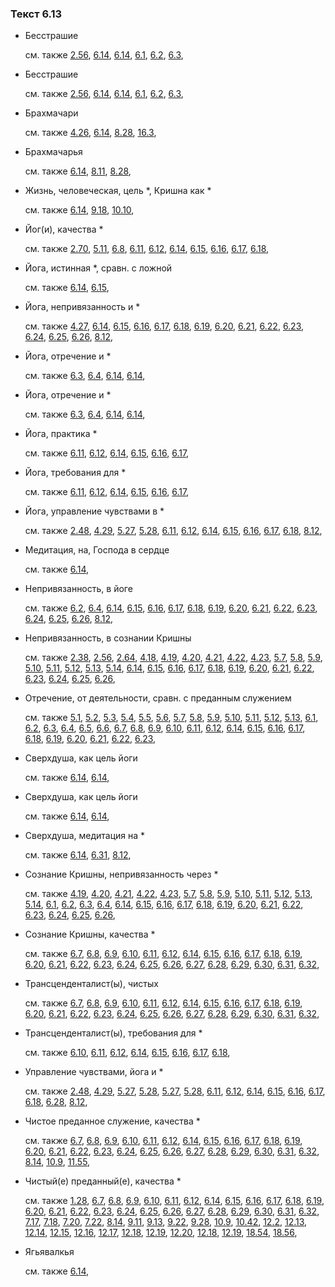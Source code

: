 ### Текст 6.13
	
- Бесстрашие

	см. также  [2.56](../02/0256.md),  [6.14](../06/0614.md),  [6.14](../06/0614.md),  [6.1](../06/0601.md),  [6.2](../06/0602.md),  [6.3](../06/0603.md), 
	
- Бесстрашие

	см. также  [2.56](../02/0256.md),  [6.14](../06/0614.md),  [6.14](../06/0614.md),  [6.1](../06/0601.md),  [6.2](../06/0602.md),  [6.3](../06/0603.md), 
	
- Брахмачари

	см. также  [4.26](../04/0426.md),  [6.14](../06/0614.md),  [8.28](../08/0828.md),  [16.3](../16/1603.md), 
	
- Брахмачарья

	см. также  [6.14](../06/0614.md),  [8.11](../08/0811.md),  [8.28](../08/0828.md), 
	
- Жизнь, человеческая, цель \*, Кришна как \*

	см. также  [6.14](../06/0614.md),  [9.18](../09/0918.md),  [10.10](../10/1010.md), 
	
- Йог(и), качества \*

	см. также  [2.70](../02/0270.md),  [5.11](../05/0511.md),  [6.8](../06/0608.md),  [6.11](../06/0611.md),  [6.12](../06/0612.md),  [6.14](../06/0614.md),  [6.15](../06/0615.md),  [6.16](../06/0616.md),  [6.17](../06/0617.md),  [6.18](../06/0618.md), 
	
- Йога, истинная \*, сравн. с ложной

	см. также  [6.14](../06/0614.md),  [6.15](../06/0615.md), 
	
- Йога, непривязанность и \*

	см. также  [4.27](../04/0427.md),  [6.14](../06/0614.md),  [6.15](../06/0615.md),  [6.16](../06/0616.md),  [6.17](../06/0617.md),  [6.18](../06/0618.md),  [6.19](../06/0619.md),  [6.20](../06/0620.md),  [6.21](../06/0621.md),  [6.22](../06/0622.md),  [6.23](../06/0623.md),  [6.24](../06/0624.md),  [6.25](../06/0625.md),  [6.26](../06/0626.md),  [8.12](../08/0812.md), 
	
- Йога, отречение и \*

	см. также  [6.3](../06/0603.md),  [6.4](../06/0604.md),  [6.14](../06/0614.md),  [6.14](../06/0614.md), 
	
- Йога, отречение и \*

	см. также  [6.3](../06/0603.md),  [6.4](../06/0604.md),  [6.14](../06/0614.md),  [6.14](../06/0614.md), 
	
- Йога, практика \*

	см. также  [6.11](../06/0611.md),  [6.12](../06/0612.md),  [6.14](../06/0614.md),  [6.15](../06/0615.md),  [6.16](../06/0616.md),  [6.17](../06/0617.md), 
	
- Йога, требования для \*

	см. также  [6.11](../06/0611.md),  [6.12](../06/0612.md),  [6.14](../06/0614.md),  [6.15](../06/0615.md),  [6.16](../06/0616.md),  [6.17](../06/0617.md), 
	
- Йога, управление чувствами в \*

	см. также  [2.48](../02/0248.md),  [4.29](../04/0429.md),  [5.27](../05/0527.md),  [5.28](../05/0528.md),  [6.11](../06/0611.md),  [6.12](../06/0612.md),  [6.14](../06/0614.md),  [6.15](../06/0615.md),  [6.16](../06/0616.md),  [6.17](../06/0617.md),  [6.18](../06/0618.md),  [8.12](../08/0812.md), 
	
- Медитация, на, Господа в сердце

	см. также  [6.14](../06/0614.md), 
	
- Непривязанность, в йоге

	см. также  [6.2](../06/0602.md),  [6.4](../06/0604.md),  [6.14](../06/0614.md),  [6.15](../06/0615.md),  [6.16](../06/0616.md),  [6.17](../06/0617.md),  [6.18](../06/0618.md),  [6.19](../06/0619.md),  [6.20](../06/0620.md),  [6.21](../06/0621.md),  [6.22](../06/0622.md),  [6.23](../06/0623.md),  [6.24](../06/0624.md),  [6.25](../06/0625.md),  [6.26](../06/0626.md),  [8.12](../08/0812.md), 
	
- Непривязанность, в сознании Кришны

	см. также  [2.38](../02/0238.md),  [2.56](../02/0256.md),  [2.64](../02/0264.md),  [4.18](../04/0418.md),  [4.19](../04/0419.md),  [4.20](../04/0420.md),  [4.21](../04/0421.md),  [4.22](../04/0422.md),  [4.23](../04/0423.md),  [5.7](../05/0507.md),  [5.8](../05/0508.md),  [5.9](../05/0509.md),  [5.10](../05/0510.md),  [5.11](../05/0511.md),  [5.12](../05/0512.md),  [5.13](../05/0513.md),  [5.14](../05/0514.md),  [6.14](../06/0614.md),  [6.15](../06/0615.md),  [6.16](../06/0616.md),  [6.17](../06/0617.md),  [6.18](../06/0618.md),  [6.19](../06/0619.md),  [6.20](../06/0620.md),  [6.21](../06/0621.md),  [6.22](../06/0622.md),  [6.23](../06/0623.md),  [6.24](../06/0624.md),  [6.25](../06/0625.md),  [6.26](../06/0626.md), 
	
- Отречение, от деятельности, сравн. с преданным служением

	см. также  [5.1](../05/0501.md),  [5.2](../05/0502.md),  [5.3](../05/0503.md),  [5.4](../05/0504.md),  [5.5](../05/0505.md),  [5.6](../05/0506.md),  [5.7](../05/0507.md),  [5.8](../05/0508.md),  [5.9](../05/0509.md),  [5.10](../05/0510.md),  [5.11](../05/0511.md),  [5.12](../05/0512.md),  [5.13](../05/0513.md),  [6.1](../06/0601.md),  [6.2](../06/0602.md),  [6.3](../06/0603.md),  [6.4](../06/0604.md),  [6.5](../06/0605.md),  [6.6](../06/0606.md),  [6.7](../06/0607.md),  [6.8](../06/0608.md),  [6.9](../06/0609.md),  [6.10](../06/0610.md),  [6.11](../06/0611.md),  [6.12](../06/0612.md),  [6.14](../06/0614.md),  [6.15](../06/0615.md),  [6.16](../06/0616.md),  [6.17](../06/0617.md),  [6.18](../06/0618.md),  [6.19](../06/0619.md),  [6.20](../06/0620.md),  [6.21](../06/0621.md),  [6.22](../06/0622.md),  [6.23](../06/0623.md), 
	
- Сверхдуша, как цель йоги

	см. также  [6.14](../06/0614.md),  [6.14](../06/0614.md), 
	
- Сверхдуша, как цель йоги

	см. также  [6.14](../06/0614.md),  [6.14](../06/0614.md), 
	
- Сверхдуша, медитация на \*

	см. также  [6.14](../06/0614.md),  [6.31](../06/0631.md),  [8.12](../08/0812.md), 
	
- Сознание Кришны, непривязанность через \*

	см. также  [4.19](../04/0419.md),  [4.20](../04/0420.md),  [4.21](../04/0421.md),  [4.22](../04/0422.md),  [4.23](../04/0423.md),  [5.7](../05/0507.md),  [5.8](../05/0508.md),  [5.9](../05/0509.md),  [5.10](../05/0510.md),  [5.11](../05/0511.md),  [5.12](../05/0512.md),  [5.13](../05/0513.md),  [5.14](../05/0514.md),  [6.1](../06/0601.md),  [6.2](../06/0602.md),  [6.3](../06/0603.md),  [6.4](../06/0604.md),  [6.14](../06/0614.md),  [6.15](../06/0615.md),  [6.16](../06/0616.md),  [6.17](../06/0617.md),  [6.18](../06/0618.md),  [6.19](../06/0619.md),  [6.20](../06/0620.md),  [6.21](../06/0621.md),  [6.22](../06/0622.md),  [6.23](../06/0623.md),  [6.24](../06/0624.md),  [6.25](../06/0625.md),  [6.26](../06/0626.md), 
	
- Сознание Кришны, качества \*

	см. также  [6.7](../06/0607.md),  [6.8](../06/0608.md),  [6.9](../06/0609.md),  [6.10](../06/0610.md),  [6.11](../06/0611.md),  [6.12](../06/0612.md),  [6.14](../06/0614.md),  [6.15](../06/0615.md),  [6.16](../06/0616.md),  [6.17](../06/0617.md),  [6.18](../06/0618.md),  [6.19](../06/0619.md),  [6.20](../06/0620.md),  [6.21](../06/0621.md),  [6.22](../06/0622.md),  [6.23](../06/0623.md),  [6.24](../06/0624.md),  [6.25](../06/0625.md),  [6.26](../06/0626.md),  [6.27](../06/0627.md),  [6.28](../06/0628.md),  [6.29](../06/0629.md),  [6.30](../06/0630.md),  [6.31](../06/0631.md),  [6.32](../06/0632.md), 
	
- Трансценденталист(ы), чистых

	см. также  [6.7](../06/0607.md),  [6.8](../06/0608.md),  [6.9](../06/0609.md),  [6.10](../06/0610.md),  [6.11](../06/0611.md),  [6.12](../06/0612.md),  [6.14](../06/0614.md),  [6.15](../06/0615.md),  [6.16](../06/0616.md),  [6.17](../06/0617.md),  [6.18](../06/0618.md),  [6.19](../06/0619.md),  [6.20](../06/0620.md),  [6.21](../06/0621.md),  [6.22](../06/0622.md),  [6.23](../06/0623.md),  [6.24](../06/0624.md),  [6.25](../06/0625.md),  [6.26](../06/0626.md),  [6.27](../06/0627.md),  [6.28](../06/0628.md),  [6.29](../06/0629.md),  [6.30](../06/0630.md),  [6.31](../06/0631.md),  [6.32](../06/0632.md), 
	
- Трансценденталист(ы), требования для \*

	см. также  [6.10](../06/0610.md),  [6.11](../06/0611.md),  [6.12](../06/0612.md),  [6.14](../06/0614.md),  [6.15](../06/0615.md),  [6.16](../06/0616.md),  [6.17](../06/0617.md),  [6.18](../06/0618.md), 
	
- Управление чувствами, йога и \*

	см. также  [2.48](../02/0248.md),  [4.29](../04/0429.md),  [5.27](../05/0527.md),  [5.28](../05/0528.md),  [5.27](../05/0527.md),  [5.28](../05/0528.md),  [6.11](../06/0611.md),  [6.12](../06/0612.md),  [6.14](../06/0614.md),  [6.15](../06/0615.md),  [6.16](../06/0616.md),  [6.17](../06/0617.md),  [6.18](../06/0618.md),  [6.28](../06/0628.md),  [8.12](../08/0812.md), 
	
- Чистое преданное служение, качества \*

	см. также  [6.7](../06/0607.md),  [6.8](../06/0608.md),  [6.9](../06/0609.md),  [6.10](../06/0610.md),  [6.11](../06/0611.md),  [6.12](../06/0612.md),  [6.14](../06/0614.md),  [6.15](../06/0615.md),  [6.16](../06/0616.md),  [6.17](../06/0617.md),  [6.18](../06/0618.md),  [6.19](../06/0619.md),  [6.20](../06/0620.md),  [6.21](../06/0621.md),  [6.22](../06/0622.md),  [6.23](../06/0623.md),  [6.24](../06/0624.md),  [6.25](../06/0625.md),  [6.26](../06/0626.md),  [6.27](../06/0627.md),  [6.28](../06/0628.md),  [6.29](../06/0629.md),  [6.30](../06/0630.md),  [6.31](../06/0631.md),  [6.32](../06/0632.md),  [8.14](../08/0814.md),  [10.9](../10/1009.md),  [11.55](../11/1155.md), 
	
- Чистый(е) преданный(е), качества \*

	см. также  [1.28](../01/0128.md),  [6.7](../06/0607.md),  [6.8](../06/0608.md),  [6.9](../06/0609.md),  [6.10](../06/0610.md),  [6.11](../06/0611.md),  [6.12](../06/0612.md),  [6.14](../06/0614.md),  [6.15](../06/0615.md),  [6.16](../06/0616.md),  [6.17](../06/0617.md),  [6.18](../06/0618.md),  [6.19](../06/0619.md),  [6.20](../06/0620.md),  [6.21](../06/0621.md),  [6.22](../06/0622.md),  [6.23](../06/0623.md),  [6.24](../06/0624.md),  [6.25](../06/0625.md),  [6.26](../06/0626.md),  [6.27](../06/0627.md),  [6.28](../06/0628.md),  [6.29](../06/0629.md),  [6.30](../06/0630.md),  [6.31](../06/0631.md),  [6.32](../06/0632.md),  [7.17](../07/0717.md),  [7.18](../07/0718.md),  [7.20](../07/0720.md),  [7.22](../07/0722.md),  [8.14](../08/0814.md),  [9.11](../09/0911.md),  [9.13](../09/0913.md),  [9.22](../09/0922.md),  [9.28](../09/0928.md),  [10.9](../10/1009.md),  [10.42](../10/1042.md),  [12.2](../12/1202.md),  [12.13](../12/1213.md),  [12.14](../12/1214.md),  [12.15](../12/1215.md),  [12.16](../12/1216.md),  [12.17](../12/1217.md),  [12.18](../12/1218.md),  [12.19](../12/1219.md),  [12.20](../12/1220.md),  [12.18](../12/1218.md),  [12.19](../12/1219.md),  [18.54](../18/1854.md),  [18.56](../18/1856.md), 
	
- Ягьявалкья

	см. также  [6.14](../06/0614.md), 
